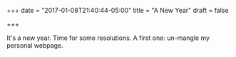 +++
date = "2017-01-08T21:40:44-05:00"
title = "A New Year"
draft = false

+++

It's a new year. Time for some resolutions. A first one: un-mangle my personal webpage. 



